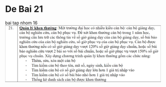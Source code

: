 # De Bai 21
 bai tap nhom 16
![debai](https://raw.githubusercontent.com/Noriko4220/De-bai-21/main/debai.png)
